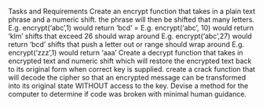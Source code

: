 

Tasks and Requirements
Create an encrypt function that takes in a plain text phrase and a numeric shift.
the phrase will then be shifted that many letters.
E.g. encrypt(‘abc’,1) would return ‘bcd’ = E.g. encrypt(‘abc’, 10) would return ‘klm’
shifts that exceed 26 should wrap around
E.g. encrypt(‘abc’,27) would return ‘bcd’
shifts that push a letter out or range should wrap around
E.g. encrypt(‘zzz’,1) would return ‘aaa’
Create a decrypt function that takes in encrypted text and numeric shift which will restore the encrypted text back to its original form when correct key is supplied.
create a crack function that will decode the cipher so that an encrypted message can be transformed into its original state WITHOUT access to the key.
Devise a method for the computer to determine if code was broken with minimal human guidance.